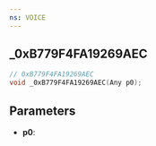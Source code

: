 ```yaml
---
ns: VOICE
---
```

## _0xB779F4FA19269AEC

```c
// 0xB779F4FA19269AEC
void _0xB779F4FA19269AEC(Any p0);
```

## Parameters
* **p0**:
